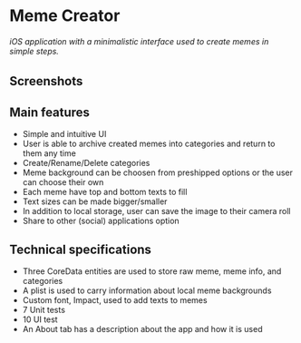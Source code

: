 # Meme Creator
###### iOS application with a minimalistic interface used to create memes in simple steps.

## Screenshots

## Main features
- Simple and intuitive UI
- User is able to archive created memes into categories and return to them any time
- Create/Rename/Delete categories
- Meme background can be choosen from preshipped options or the user can choose their own
- Each meme have top and bottom texts to fill
- Text sizes can be made bigger/smaller
- In addition to local storage, user can save the image to their camera roll
- Share to other (social) applications option

## Technical specifications
- Three CoreData entities are used to store raw meme, meme info, and categories
- A plist is used to carry information about local meme backgrounds
- Custom font, Impact, used to add texts to memes
- 7 Unit tests
- 10 UI test
- An About tab has a description about the app and how it is used